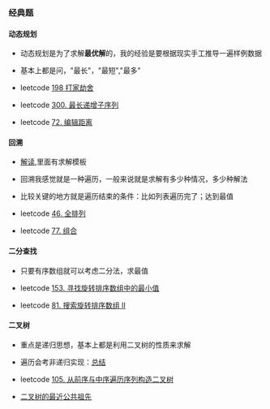### 经典题

#### 动态规划

- 动态规划是为了求解**最优解**的，我的经验是要根据现实手工推导一遍样例数据
- 基本上都是问，"最长"，"最短","最多"

- leetcode [198 打家劫舍](https://leetcode-cn.com/problems/house-robber/)
- leetcode [300. 最长递增子序列](https://leetcode-cn.com/problems/longest-increasing-subsequence/)

- leetcode [72. 编辑距离](https://leetcode-cn.com/problems/edit-distance/)

#### 回溯

- [解读](https://github.com/shichangzhi/fucking-algorithm-book/blob/main/%E7%AC%AC1%E7%AB%A0-%E6%A0%B8%E5%BF%83%E5%A5%97%E8%B7%AF%E7%AF%87/1.3-%E5%9B%9E%E6%BA%AF%E7%AE%97%E6%B3%95%E8%A7%A3%E9%A2%98%E5%A5%97%E8%B7%AF%E6%A1%86%E6%9E%B6.md),里面有求解模板
- 回溯我感觉就是一种遍历，一般来说就是求解有多少种情况，多少种解法
- 比较关键的地方就是遍历结束的条件：比如列表遍历完了；达到最值

- leetcode [46. 全排列](https://leetcode-cn.com/problems/permutations/)

- leetcode [77. 组合](https://leetcode-cn.com/problems/combinations/)

#### 二分查找

- 只要有序数组就可以考虑二分法，求最值
- leetcode [153. 寻找旋转排序数组中的最小值](https://leetcode-cn.com/problems/find-minimum-in-rotated-sorted-array/)

- leetcode [81. 搜索旋转排序数组 II](https://leetcode-cn.com/problems/search-in-rotated-sorted-array-ii/)

#### 二叉树

- 重点是递归思想，基本上都是利用二叉树的性质来求解
- 遍历会考非递归实现：[总结](https://github.com/zk1127/zk_note/blob/main/%E7%BC%96%E7%A8%8B/%E4%BA%8C%E5%8F%89%E6%A0%91%E9%81%8D%E5%8E%86.md)

- leetcode  [105. 从前序与中序遍历序列构造二叉树](https://leetcode-cn.com/problems/construct-binary-tree-from-preorder-and-inorder-traversal/)

- [二叉树的最近公共祖先](https://leetcode-cn.com/problems/er-cha-shu-de-zui-jin-gong-gong-zu-xian-lcof/)

#### 